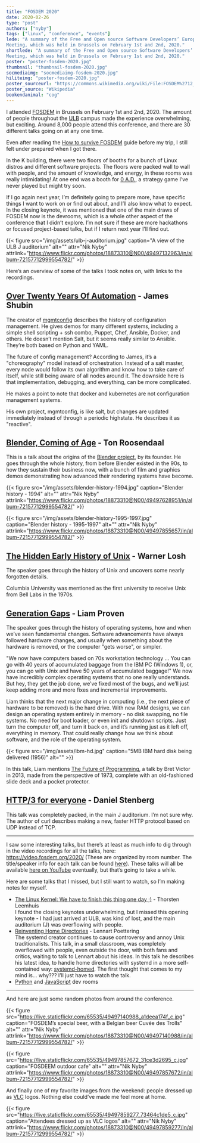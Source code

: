```yaml
---
title: "FOSDEM 2020"
date: 2020-02-26
type: "post"
authors: ["nyby"]
tags: ["linux", "conference", "events"]
lede: "A summary of the Free and Open source Software Developers’ European
Meeting, which was held in Brussels on February 1st and 2nd, 2020."
shortlede: "A summary of the Free and Open source Software Developers’ European
Meeting, which was held in Brussels on February 1st and 2nd, 2020."
poster: "poster-fosdem-2020.jpg"
thumbnail: "thumbnail-fosdem-2020.jpg"
socmediaimg: "socmediaimg-fosdem-2020.jpg"
hiliteimg: "poster-fosdem-2020.jpg"
poster_sourceurl: "https://commons.wikimedia.org/wiki/File:FOSDEM%2712_-_Opening_Talk.jpg"
poster_source: "Wikipedia"
bookendanimal: "cog"
---
```


I attended [FOSDEM](https://fosdem.org/2020/) in Brussels on February
1st and 2nd, 2020. The amount of people throughout the
[ULB](https://www.ulb.be/en) campus made the experience overwhelming,
but exciting. Around 8,000 people attend this conference, and there
are 30 different talks going on at any one time.

Even after reading the [How to survive FOSDEM](https://marcin.juszkiewicz.com.pl/2019/10/15/how-to-survive-fosdem/)
guide before my trip, I still felt under prepared when I got there.

In the K building, there were two floors of booths for a bunch of Linux
distros and different software projects. The floors were packed wall
to wall with people, and the amount of knowledge, and energy, in these
rooms was really intimidating! At one end was a booth for
[0 A.D.](https://play0ad.com/), a strategy game I’ve never played but might try soon.

If I go again next year, I’m definitely going to prepare more, have
specific things I want to work on or find out about, and I’ll also
know what to expect. In the closing keynote, it was mentioned that one
of the main draws of FOSDEM now is the devrooms, which is a whole
other aspect of the conference that I didn’t explore. I’m not sure if
these are more hackathons or focused project-based talks, but if I
return next year I’ll find out.

{{< figure
    src="/img/assets/ulb-j-auditorium.jpg"
    caption="A view of the ULB J auditorium"
    alt=""
    attr="Nik Nyby"
    attrlink="https://www.flickr.com/photos/18873310@N00/49497132963/in/album-72157712999554782/" >}}

Here’s an overview of some of the talks I took notes on, with links to
the recordings.

## [Over Twenty Years Of Automation](https://fosdem.org/2020/schedule/event/automation/) - James Shubin

The creator of [mgmtconfig](https://github.com/purpleidea/mgmt)
describes the history of configuration management.
He gives demos for many different systems,
including a simple shell scripting + ssh combo,
Puppet, Chef, Ansible, Docker, and others. He
doesn’t mention Salt, but it seems really similar
to Ansible.  They’re both based on Python and
YAML.

The future of config management? According to James, it’s a
"choreography" model instead of
orchestration. Instead of a salt master, every
node would follow its own algorithm and know how
to take care of itself, while still being aware of
all nodes around it. The downside here is that
implementation, debugging, and everything, can be
more complicated.

He makes a point to note that docker and kubernetes are not
configuration management systems.

His own project, mgmtconfig, is like salt, but changes are updated
immediately instead of through a periodic highstate. He describes it
as "reactive".

## [Blender, Coming of Age](https://fosdem.org/2020/schedule/event/blender/) - Ton Roosendaal

This is a talk about the origins of the [Blender project](https://www.blender.org/), by its
founder. He goes through the whole history, from before Blender
existed in the 90s, to how they sustain their business now, with a
bunch of film and graphics demos demonstrating how advanced their
rendering systems have become.

{{< figure
    src="/img/assets/blender-history-1994.jpg"
    caption="Blender history - 1994"
    alt=""
    attr="Nik Nyby"
    attrlink="https://www.flickr.com/photos/18873310@N00/49497628951/in/album-72157712999554782/" >}}

{{< figure
    src="/img/assets/blender-history-1995-1997.jpg"
    caption="Blender history - 1995-1997"
    alt=""
    attr="Nik Nyby"
    attrlink="https://www.flickr.com/photos/18873310@N00/49497855657/in/album-72157712999554782/" >}}

## [The Hidden Early History of Unix](https://fosdem.org/2020/schedule/event/early_unix/) - Warner Losh

The speaker goes through the history of Unix and uncovers some nearly
forgotten details.

Columbia University was mentioned as the first university to receive
Unix from Bell Labs in the 1970s.

## [Generation Gaps](https://fosdem.org/2020/schedule/event/generation_gaps/) - Liam Proven

The speaker goes through the history of operating systems, how and
when we’ve seen fundamental changes. Software advancements have always
followed hardware changes, and usually when something about the
hardware is removed, or the computer "gets worse", or simpler.

"We now have computers based on 70s workstation technology ... You can
go with 40 years of accumulated baggage from the IBM PC (Windows 1),
or, you can go with Unix and have 50 years of accumulated baggage!" We
now have incredibly complex operating systems that no one really
understands. But hey, they get the job done, we’ve fixed most of the
bugs, and we’ll just keep adding more and more fixes and incremental
improvements.

Liam thinks that the next major change in computing (i.e., the next
piece of hardware to be removed) is the hard drive. With new RAM
designs, we can design an operating system entirely in memory - no
disk swapping, no file systems. No need for boot loader, or even init
and shutdown scripts. Just turn the computer off, and turn it back on,
and it’s running just as it left off, everything in memory. That could
really change how we think about software, and the role of the
operating system.

{{< figure
    src="/img/assets/ibm-hd.jpg"
    caption="5MB IBM hard disk being delivered (1956)"
    alt="" >}}

In this talk, Liam mentions
[The Future of Programming](https://www.youtube.com/watch?v=8pTEmbeENF4),
a talk by Bret Victor in 2013, made from the perspective of 1973,
complete with an old-fashioned slide deck and a pocket protector.

## [HTTP/3 for everyone](https://fosdem.org/2020/schedule/event/http3/) - Daniel Stenberg

This talk was completely packed, in the main J auditorium. I’m not
sure why. The author of curl describes making a new, faster HTTP
protocol based on UDP instead of TCP.

----------

I saw some interesting talks, but there’s at least as much info to dig
through in the video recordings for all the talks, here:
https://video.fosdem.org/2020/ (These are organized by room
number. The title/speaker info for each talk can be found
[here](https://review.video.fosdem.org/overview)).
These talks will all be available [here on YouTube](https://www.youtube.com/user/fosdemtalks)
eventually, but that’s going to take a while.

Here are some talks that I missed, but I still want to watch, so I’m
making notes for myself.

* [The Linux Kernel: We have to finish this thing one day ;)](https://fosdem.org/2020/schedule/event/linux_kernel/) - Thorsten Leemhuis  
I found the closing keynotes underwhelming, but I missed this opening
keynote - I had just arrived at ULB, was kind of lost, and the main
auditorium (J) was overflowing with people.
* [Reinventing Home Directories](https://fosdem.org/2020/schedule/event/rhdlp/) - Lennart Poettering  
The systemd creator continues to cause controversy and annoy Unix
traditionalists. This talk, in a small classroom, was completely
overflowed with people, even outside the door, with both fans and
critics, waiting to talk to Lennart about his ideas. In this talk he
describes his latest idea, to handle home directories with systemd in
a more self-contained way: [systemd-homed](https://www.phoronix.com/scan.php?page=news_item&px=systemd-homed). The first thought that comes
to my mind is... why??? I’ll just have to watch the talk.
* [Python](https://fosdem.org/2020/schedule/track/python/) and
[JavaScript](https://fosdem.org/2020/schedule/track/javascript/) dev rooms

------

And here are just some random photos from around the conference.

{{< figure
    src="https://live.staticflickr.com/65535/49497140988_a1deea174f_c.jpg"
    caption="FOSDEM’s special beer, with a Belgian beer Cuvée des Trolls"
    alt=""
    attr="Nik Nyby"
    attrlink="https://www.flickr.com/photos/18873310@N00/49497140988/in/album-72157712999554782/" >}}

{{< figure
    src="https://live.staticflickr.com/65535/49497857672_31ce3d2695_c.jpg"
    caption="FOSDEEM outdoor cafe"
    alt=""
    attr="Nik Nyby"
    attrlink="https://www.flickr.com/photos/18873310@N00/49497857672/in/album-72157712999554782/" >}}

And finally one of my favorite images from the weekend: people dressed
up as [VLC](https://www.videolan.org/vlc/index.html) logos. Nothing else could’ve made me feel more at home.

{{< figure
    src="https://live.staticflickr.com/65535/49497859277_73464c1de5_c.jpg"
    caption="Attendees dressed up as VLC logos"
    alt=""
    attr="Nik Nyby"
    attrlink="https://www.flickr.com/photos/18873310@N00/49497859277/in/album-72157712999554782/" >}}
